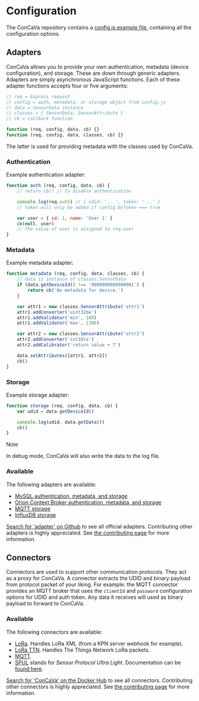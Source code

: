 # Configuration

The ConCaVa repository contains a [config.js.example file](https://github.com/kukua/concava/blob/master/config.js.example), containing all the configuration options.

## Adapters

ConCaVa allows you to provide your own authentication, metadata (device configuration), and storage. These are down through generic adapters.
Adapters are simply asynchronous JavaScript functions. Each of these adapter functions accepts four or five arguments:

```js
// req = Express request
// config = auth, metadata, or storage object from config.js
// data = SensorData instance
// classes = { SensorData, SensorAttribute }
// cb = callback function

function (req, config, data, cb) {}
function (req, config, data, classes, cb) {}
```

The latter is used for providing metadata with the classes used by ConCaVa.

### Authentication

Example authentication adapter:

```js
function auth (req, config, data, cb) {
	// return cb() // To disable authentication

	console.log(req.auth) // { udid: '...', token: '...' }
	// token will only be added if config.byToken === true

	var user = { id: 1, name: 'User 1' }
	cb(null, user)
	// The value of user is assigned to req.user
}
```


### Metadata

Example metadata adapter:

```js
function metadata (req, config, data, classes, cb) {
	// data is instance of classes.SensorData
	if (data.getDeviceId() !== '0000000000000001') {
		return cb('No metadata for device.')
	}

	var attr1 = new classes.SensorAttribute('attr1')
	attr1.addConverter('uint32be')
	attr1.addValidator('min', 100)
	attr1.addValidator('max', 1300)

	var attr2 = new classes.SensorAttribute('attr2')
	attr2.addConverter('int16le')
	attr2.addCalibrator('return value + 7')

	data.setAttributes([attr1, attr2])
	cb()
}
```

### Storage

Example storage adapter:

```js
function storage (req, config, data, cb) {
	var udid = data.getDeviceId()

	console.log(udid, data.getData())
	cb()
}
```

<div class="admonition note">
	<p class="first admonition-title">Note</p>
	<p class="last">In debug mode, ConCaVa will also write the data to the log file.</p>
</div>

### Available

The following adapters are available:

- [MySQL authentication, metadata, and storage](https://github.com/kukua/node-concava-adapter-mysql)
- [Orion Context Broker authentication, metadata, and storage](https://github.com/kukua/concava-setup-context-broker)
- [MQTT storage](https://github.com/kukua/node-concava-adapter-mqtt)
- [InfluxDB storage](https://github.com/kukua/node-concava-adapter-influxdb)

[Search for 'adapter' on Github](https://github.com/kukua/?utf8=%E2%9C%93&query=adapter) to see all official adapters.
Contributing other adapters is highly appreciated. See [the contributing page](contributing.md#adapters) for more information.

## Connectors

Connectors are used to support other communication protocols. They act as a proxy for ConCaVa. A connector extracts the UDID and binary payload from protocol packet of your liking. For example: the MQTT connector provides an MQTT broker that uses the `clientId` and `password` configuration options for UDID and auth token. Any data it receives will used as binary payload to forward to ConCaVa.

### Available

The following connectors are available:

- [LoRa](https://github.com/kukua/concava-connector-lora). Handles LoRa XML (from a KPN server webhook for example).
- [LoRa TTN](https://github.com/kukua/concava-connector-ttn). Handles The Things Network LoRa packets.
- [MQTT](https://github.com/kukua/concava-connector-mqtt).
- [SPUL](https://github.com/kukua/concava-connector-spul) stands for _Sensor Protocol Ultra Light_. Documentation can be [found here](http://kukua.github.io/concava-connector-spul/).

[Search for 'ConCaVa' on the Docker Hub](https://hub.docker.com/search/?isAutomated=0&isOfficial=0&page=1&pullCount=0&q=concava&starCount=0) to see all connectors.
Contributing other connectors is highly appreciated. See [the contributing page](contributing.md#connectors) for more information.
